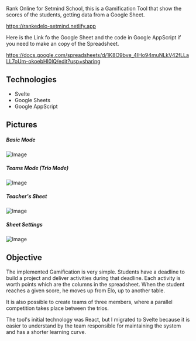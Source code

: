 Rank Online for Setmind School, this is a Gamification Tool that show the scores of the students, getting data from a Google Sheet.

https://rankedelo-setmind.netlify.app

Here is the Link fo the Google Sheet and the code in Google AppScript if you need to make an copy of the Spreadsheet.

https://docs.google.com/spreadsheets/d/1K8O9bve_4IHo94muNLkV42fLLaLL7oUm-okoebHI0lQ/edit?usp=sharing

## Technologies
* Svelte
* Google Sheets
* Google AppScript

## Pictures

##### Basic Mode
![Image](https://i.postimg.cc/vZW7zZQ7/Print2.png)

##### Teams Mode (Trio Mode)
![Image](https://i.postimg.cc/0NPYH1QT/Print1.png)

##### Teacher's Sheet
![Image](https://i.postimg.cc/x1ryMzST/Print3.png)

##### Sheet Settings
![Image](https://i.postimg.cc/Wbqwd7CH/Print4.png)

## Objective

The implemented Gamification is very simple. Students have a deadline to build a project and deliver activities during that deadline. Each activity is worth points which are the columns in the spreadsheet. When the student reaches a given score, he moves up from Elo, up to another table.

It is also possible to create teams of three members, where a parallel competition takes place between the trios.

The tool's initial technology was React, but I migrated to Svelte because it is easier to understand by the team responsible for maintaining the system and has a shorter learning curve.
